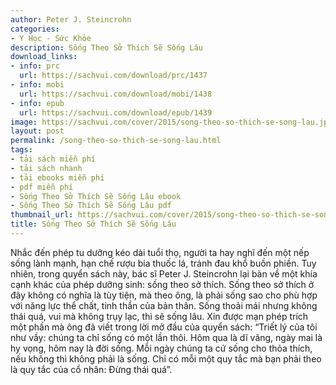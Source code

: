 ```yaml
---
author: Peter J. Steincrohn
categories:
- Y Học - Sức Khỏe
description: Sống Theo Sở Thích Sẽ Sống Lâu
download_links:
- info: prc
  url: https://sachvui.com/download/prc/1437
- info: mobi
  url: https://sachvui.com/download/mobi/1438
- info: epub
  url: https://sachvui.com/download/epub/1439
image: https://sachvui.com/cover/2015/song-theo-so-thich-se-song-lau.jpg
layout: post
permalink: /song-theo-so-thich-se-song-lau.html
tags:
- tải sách miễn phí
- tải sách nhanh
- tải ebooks miễn phí
- pdf miễn phí
- Sống Theo Sở Thích Sẽ Sống Lâu ebook
- Sống Theo Sở Thích Sẽ Sống Lâu pdf
thumbnail_url: https://sachvui.com/cover/2015/song-theo-so-thich-se-song-lau.jpg
title: Sống Theo Sở Thích Sẽ Sống Lâu
---
```


 <div class="item-desc text-justify"> Nhắc đến phép tu dưỡng kéo dài tuổi thọ, người ta hay nghĩ đến một nếp sống lành mạnh, hạn chế rượu bia thuốc lá, tránh đau khổ buồn phiền. Tuy nhiên, trong quyển sách này, bác sĩ Peter J. Steincrohn lại bàn về một khía cạnh khác của phép dưỡng sinh: sống theo sở thích. Sống theo sở thích ở đây không có nghĩa là tùy tiện, mà theo ông, là phải sống sao cho phù hợp với năng lực thể chất, tinh thần của bản thân. Sống thoải mái nhưng không thái quá, vui mà không trụy lạc, thì sẽ sống lâu. Xin được mạn phép trích một phần mà ông đã viết trong lời mở đầu của quyển sách: “Triết lý của tôi như vầy: chúng ta chỉ sống có một lần thôi. Hôm qua là dĩ vãng, ngày mai là hy vọng, hôm nay là đời sống. Mỗi ngày chúng ta cứ sống cho thỏa thích, nếu không thì không phải là sống. Chỉ có mỗi một quy tắc mà bạn phải theo là quy tắc của cổ nhân: Đừng thái quá”. </div>